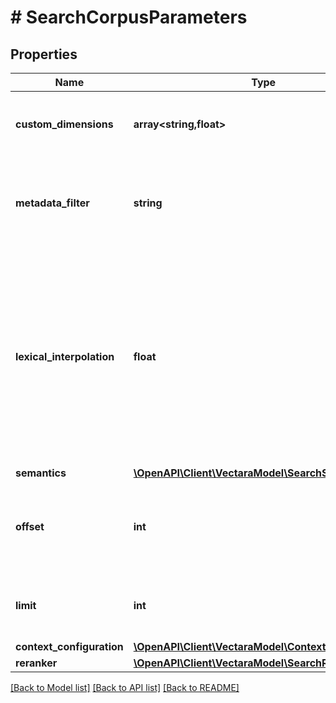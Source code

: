 # # SearchCorpusParameters

## Properties

Name | Type | Description | Notes
------------ | ------------- | ------------- | -------------
**custom_dimensions** | **array<string,float>** | The custom dimensions as additional weights. | [optional]
**metadata_filter** | **string** | The filter string to narrow the search to according to metadata attributes. | [optional]
**lexical_interpolation** | **float** | How much to weigh lexical scores compared to the embedding score. 0 means lexical search is not used at all, and 1 means only lexical search is used. | [optional]
**semantics** | [**\OpenAPI\Client\VectaraModel\SearchSemantics**](SearchSemantics.md) |  | [optional]
**offset** | **int** | Specifies how many results into the result to skip. This is useful for pagination. | [optional] [default to 0]
**limit** | **int** | The maximum number of results returned. | [optional] [default to 10]
**context_configuration** | [**\OpenAPI\Client\VectaraModel\ContextConfiguration**](ContextConfiguration.md) |  | [optional]
**reranker** | [**\OpenAPI\Client\VectaraModel\SearchReranker**](SearchReranker.md) |  | [optional]

[[Back to Model list]](../../README.md#models) [[Back to API list]](../../README.md#endpoints) [[Back to README]](../../README.md)
